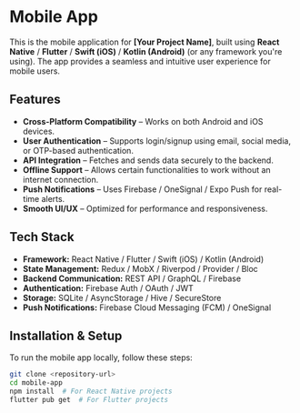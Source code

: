 # Mobile App

This is the mobile application for **[Your Project Name]**, built using **React Native** / **Flutter** / **Swift (iOS)** / **Kotlin (Android)** (or any framework you're using). The app provides a seamless and intuitive user experience for mobile users.

## Features
- **Cross-Platform Compatibility** – Works on both Android and iOS devices.
- **User Authentication** – Supports login/signup using email, social media, or OTP-based authentication.
- **API Integration** – Fetches and sends data securely to the backend.
- **Offline Support** – Allows certain functionalities to work without an internet connection.
- **Push Notifications** – Uses Firebase / OneSignal / Expo Push for real-time alerts.
- **Smooth UI/UX** – Optimized for performance and responsiveness.

## Tech Stack
- **Framework:** React Native / Flutter / Swift (iOS) / Kotlin (Android)
- **State Management:** Redux / MobX / Riverpod / Provider / Bloc
- **Backend Communication:** REST API / GraphQL / Firebase
- **Authentication:** Firebase Auth / OAuth / JWT
- **Storage:** SQLite / AsyncStorage / Hive / SecureStore
- **Push Notifications:** Firebase Cloud Messaging (FCM) / OneSignal

## Installation & Setup
To run the mobile app locally, follow these steps:

```bash
git clone <repository-url>
cd mobile-app
npm install  # For React Native projects
flutter pub get  # For Flutter projects
